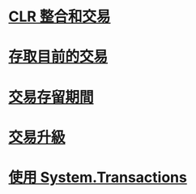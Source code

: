 # [CLR 整合和交易](clr-integration-and-transactions.md)
# [存取目前的交易](accessing-the-current-transaction.md)
# [交易存留期間](transaction-lifetimes.md)
# [交易升級](transaction-promotion.md)
# [使用 System.Transactions](using-system-transactions.md)
